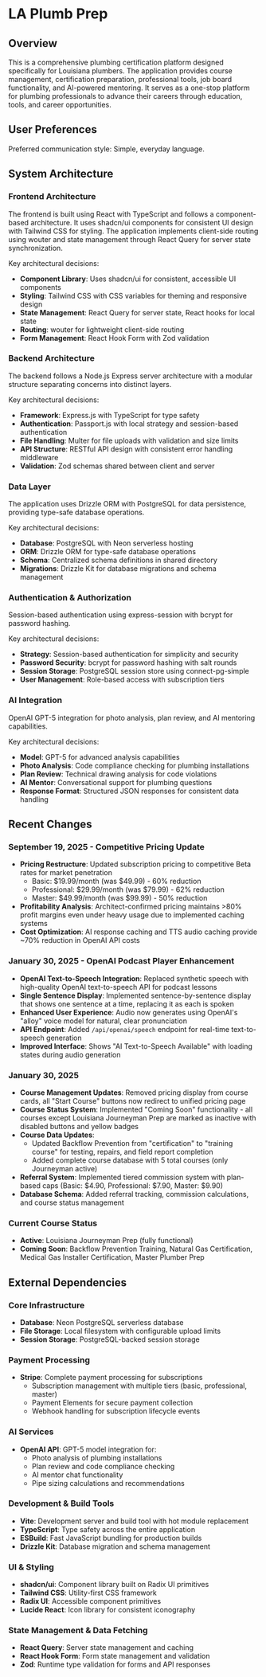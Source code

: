 # LA Plumb Prep

## Overview

This is a comprehensive plumbing certification platform designed specifically for Louisiana plumbers. The application provides course management, certification preparation, professional tools, job board functionality, and AI-powered mentoring. It serves as a one-stop platform for plumbing professionals to advance their careers through education, tools, and career opportunities.

## User Preferences

Preferred communication style: Simple, everyday language.

## System Architecture

### Frontend Architecture
The frontend is built using React with TypeScript and follows a component-based architecture. It uses shadcn/ui components for consistent UI design with Tailwind CSS for styling. The application implements client-side routing using wouter and state management through React Query for server state synchronization.

Key architectural decisions:
- **Component Library**: Uses shadcn/ui for consistent, accessible UI components
- **Styling**: Tailwind CSS with CSS variables for theming and responsive design
- **State Management**: React Query for server state, React hooks for local state
- **Routing**: wouter for lightweight client-side routing
- **Form Management**: React Hook Form with Zod validation

### Backend Architecture
The backend follows a Node.js Express server architecture with a modular structure separating concerns into distinct layers.

Key architectural decisions:
- **Framework**: Express.js with TypeScript for type safety
- **Authentication**: Passport.js with local strategy and session-based authentication
- **File Handling**: Multer for file uploads with validation and size limits
- **API Structure**: RESTful API design with consistent error handling middleware
- **Validation**: Zod schemas shared between client and server

### Data Layer
The application uses Drizzle ORM with PostgreSQL for data persistence, providing type-safe database operations.

Key architectural decisions:
- **Database**: PostgreSQL with Neon serverless hosting
- **ORM**: Drizzle ORM for type-safe database operations
- **Schema**: Centralized schema definitions in shared directory
- **Migrations**: Drizzle Kit for database migrations and schema management

### Authentication & Authorization
Session-based authentication using express-session with bcrypt for password hashing.

Key architectural decisions:
- **Strategy**: Session-based authentication for simplicity and security
- **Password Security**: bcrypt for password hashing with salt rounds
- **Session Storage**: PostgreSQL session store using connect-pg-simple
- **User Management**: Role-based access with subscription tiers

### AI Integration
OpenAI GPT-5 integration for photo analysis, plan review, and AI mentoring capabilities.

Key architectural decisions:
- **Model**: GPT-5 for advanced analysis capabilities
- **Photo Analysis**: Code compliance checking for plumbing installations
- **Plan Review**: Technical drawing analysis for code violations
- **AI Mentor**: Conversational support for plumbing questions
- **Response Format**: Structured JSON responses for consistent data handling

## Recent Changes

### September 19, 2025 - Competitive Pricing Update
- **Pricing Restructure**: Updated subscription pricing to competitive Beta rates for market penetration
  - Basic: $19.99/month (was $49.99) - 60% reduction
  - Professional: $29.99/month (was $79.99) - 62% reduction  
  - Master: $49.99/month (was $99.99) - 50% reduction
- **Profitability Analysis**: Architect-confirmed pricing maintains >80% profit margins even under heavy usage due to implemented caching systems
- **Cost Optimization**: AI response caching and TTS audio caching provide ~70% reduction in OpenAI API costs

### January 30, 2025 - OpenAI Podcast Player Enhancement
- **OpenAI Text-to-Speech Integration**: Replaced synthetic speech with high-quality OpenAI text-to-speech API for podcast lessons
- **Single Sentence Display**: Implemented sentence-by-sentence display that shows one sentence at a time, replacing it as each is spoken
- **Enhanced User Experience**: Audio now generates using OpenAI's "alloy" voice model for natural, clear pronunciation
- **API Endpoint**: Added `/api/openai/speech` endpoint for real-time text-to-speech generation
- **Improved Interface**: Shows "AI Text-to-Speech Available" with loading states during audio generation

### January 30, 2025
- **Course Management Updates**: Removed pricing display from course cards, all "Start Course" buttons now redirect to unified pricing page
- **Course Status System**: Implemented "Coming Soon" functionality - all courses except Louisiana Journeyman Prep are marked as inactive with disabled buttons and yellow badges
- **Course Data Updates**: 
  - Updated Backflow Prevention from "certification" to "training course" for testing, repairs, and field report completion
  - Added complete course database with 5 total courses (only Journeyman active)
- **Referral System**: Implemented tiered commission system with plan-based caps (Basic: $4.90, Professional: $7.90, Master: $9.90)
- **Database Schema**: Added referral tracking, commission calculations, and course status management

### Current Course Status
- **Active**: Louisiana Journeyman Prep (fully functional)
- **Coming Soon**: Backflow Prevention Training, Natural Gas Certification, Medical Gas Installer Certification, Master Plumber Prep

## External Dependencies

### Core Infrastructure
- **Database**: Neon PostgreSQL serverless database
- **File Storage**: Local filesystem with configurable upload limits
- **Session Storage**: PostgreSQL-backed session storage

### Payment Processing
- **Stripe**: Complete payment processing for subscriptions
  - Subscription management with multiple tiers (basic, professional, master)
  - Payment Elements for secure payment collection
  - Webhook handling for subscription lifecycle events

### AI Services
- **OpenAI API**: GPT-5 model integration for:
  - Photo analysis of plumbing installations
  - Plan review and code compliance checking
  - AI mentor chat functionality
  - Pipe sizing calculations and recommendations

### Development & Build Tools
- **Vite**: Development server and build tool with hot module replacement
- **TypeScript**: Type safety across the entire application
- **ESBuild**: Fast JavaScript bundling for production builds
- **Drizzle Kit**: Database migration and schema management

### UI & Styling
- **shadcn/ui**: Component library built on Radix UI primitives
- **Tailwind CSS**: Utility-first CSS framework
- **Radix UI**: Accessible component primitives
- **Lucide React**: Icon library for consistent iconography

### State Management & Data Fetching
- **React Query**: Server state management and caching
- **React Hook Form**: Form state management and validation
- **Zod**: Runtime type validation for forms and API responses
